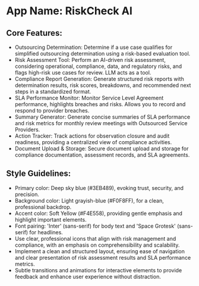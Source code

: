 # **App Name**: RiskCheck AI

## Core Features:

- Outsourcing Determination: Determine if a use case qualifies for simplified outsourcing determination using a risk-based evaluation tool.
- Risk Assessment Tool: Perform an AI-driven risk assessment, considering operational, compliance, data, and regulatory risks, and flags high-risk use cases for review. LLM acts as a tool.
- Compliance Report Generation: Generate structured risk reports with determination results, risk scores, breakdowns, and recommended next steps in a standardized format.
- SLA Performance Monitor: Monitor Service Level Agreement performance, highlights breaches and risks. Allows you to record and respond to provider breaches.
- Summary Generator: Generate concise summaries of SLA performance and risk metrics for monthly review meetings with Outsourced Service Providers.
- Action Tracker: Track actions for observation closure and audit readiness, providing a centralized view of compliance activities.
- Document Upload & Storage: Secure document upload and storage for compliance documentation, assessment records, and SLA agreements.

## Style Guidelines:

- Primary color: Deep sky blue (#3EB489), evoking trust, security, and precision.
- Background color: Light grayish-blue (#F0F8FF), for a clean, professional backdrop.
- Accent color: Soft Yellow (#F4E558), providing gentle emphasis and highlight important elements.
- Font pairing: 'Inter' (sans-serif) for body text and 'Space Grotesk' (sans-serif) for headlines.
- Use clear, professional icons that align with risk management and compliance, with an emphasis on comprehensibility and scalability.
- Implement a clean and structured layout, ensuring ease of navigation and clear presentation of risk assessment results and SLA performance metrics.
- Subtle transitions and animations for interactive elements to provide feedback and enhance user experience without distraction.